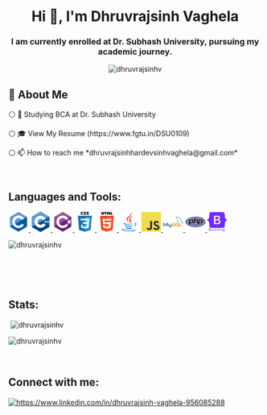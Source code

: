 

<h1 align="center">Hi 👋, I'm Dhruvrajsinh Vaghela</h1>
<h3 align="center">I am currently enrolled at Dr. Subhash University, pursuing my academic journey.</h3>

<p align="center"> <img src="https://komarev.com/ghpvc/?username=dhruvrajsinhv&label=Profile%20Visitors&color=7098bd&style=flat-square" alt="dhruvrajsinhv" /> </p>

<h2>💬 About Me</h2>
<p>  ⚪ 🌱 Studying BCA at Dr. Subhash University </p>
<p>  ⚪ 🎓 View My Resume (https://www.fgtu.in/DSU0109) </p>
<p>  ⚪ 📫 How to reach me *dhruvrajsinhhardevsinhvaghela@gmail.com* </p>

<br>
<h2 align="left">Languages and Tools:</h2>
<p align="left"> <a href="https://www.cprogramming.com/" target="_blank" rel="noreferrer"> <img src="https://raw.githubusercontent.com/devicons/devicon/master/icons/c/c-original.svg" alt="c" width="40" height="40"/> </a> <a href="https://www.w3schools.com/cpp/" target="_blank" rel="noreferrer"> <img src="https://raw.githubusercontent.com/devicons/devicon/master/icons/cplusplus/cplusplus-original.svg" alt="cplusplus" width="40" height="40"/> </a> <a href="https://www.w3schools.com/cs/" target="_blank" rel="noreferrer"> <img src="https://raw.githubusercontent.com/devicons/devicon/master/icons/csharp/csharp-original.svg" alt="csharp" width="40" height="40"/> </a> <a href="https://www.w3schools.com/css/" target="_blank" rel="noreferrer"> <img src="https://raw.githubusercontent.com/devicons/devicon/master/icons/css3/css3-original-wordmark.svg" alt="css3" width="40" height="40"/> </a> <a href="https://www.w3.org/html/" target="_blank" rel="noreferrer"> <img src="https://raw.githubusercontent.com/devicons/devicon/master/icons/html5/html5-original-wordmark.svg" alt="html5" width="40" height="40"/> </a> <a href="https://www.java.com" target="_blank" rel="noreferrer"> <img src="https://raw.githubusercontent.com/devicons/devicon/master/icons/java/java-original.svg" alt="java" width="40" height="40"/> </a> <a href="https://developer.mozilla.org/en-US/docs/Web/JavaScript" target="_blank" rel="noreferrer"> <img src="https://raw.githubusercontent.com/devicons/devicon/master/icons/javascript/javascript-original.svg" alt="javascript" width="40" height="40"/> </a> <a href="https://www.mysql.com/" target="_blank" rel="noreferrer"> <img src="https://raw.githubusercontent.com/devicons/devicon/master/icons/mysql/mysql-original-wordmark.svg" alt="mysql" width="40" height="40"/> </a> <a href="https://www.php.net" target="_blank" rel="noreferrer"> <img src="https://raw.githubusercontent.com/devicons/devicon/master/icons/php/php-original.svg" alt="php" width="40" height="40"/> </a> <a href="https://getbootstrap.com" target="_blank" rel="noreferrer"> <img src="https://raw.githubusercontent.com/devicons/devicon/master/icons/bootstrap/bootstrap-plain-wordmark.svg" alt="bootstrap" width="40" height="40"/> </a>  </p>

<p><img align="left" src="https://github-readme-stats.vercel.app/api/top-langs?username=dhruvrajsinhv&show_icons=true&theme=dark&locale=en&layout=compact" alt="dhruvrajsinhv" /></p>
<br><br><br><br><br>
<h2 align="left"> Stats:</h2>
<p>&nbsp;<img align="center" src="https://github-readme-stats.vercel.app/api?username=dhruvrajsinhv&show_icons=true&theme=dark&title_color=fbab6a&text_color=fdfff5&bg_color=1f1f1f&locale=en" alt="dhruvrajsinhv" /></p>
<p><img align="center" src="https://github-readme-streak-stats.herokuapp.com/?user=dhruvrajsinhv&theme=dark" alt="dhruvrajsinhv" /></p>
<br>
<h2 align="left">Connect with me:</h2>
<p align="left">
<a href="https://linkedin.com/in/https://www.linkedin.com/in/dhruvrajsinh-vaghela-956085288" target="blank"><img align="center" src="https://raw.githubusercontent.com/rahuldkjain/github-profile-readme-generator/master/src/images/icons/Social/linked-in-alt.svg" alt="https://www.linkedin.com/in/dhruvrajsinh-vaghela-956085288" height="30" width="40" /></a>
</p>
